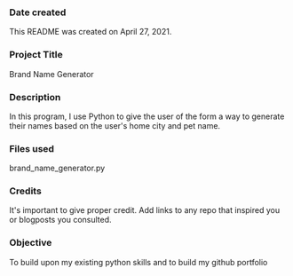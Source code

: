 ### Date created
This README was created on April 27, 2021.

### Project Title
Brand Name Generator

### Description
In this program, I use Python to give the user of the form a way to generate their names based on the user's home city and pet name.

### Files used
brand_name_generator.py

### Credits
It's important to give proper credit. Add links to any repo that inspired you or blogposts you consulted.

### Objective 
To build upon my existing python skills and to build my github portfolio

